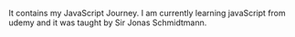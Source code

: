 It contains my JavaScript Journey.
I am currently learning javaScript from udemy and it was taught by Sir Jonas Schmidtmann.

